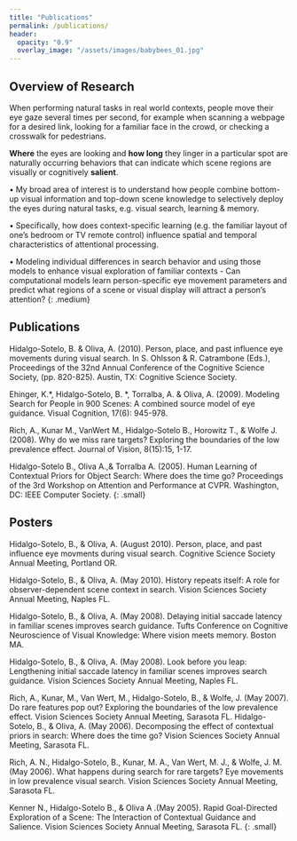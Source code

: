 ```yaml
---
title: "Publications"
permalink: /publications/
header:
  opacity: "0.9"
  overlay_image: "/assets/images/babybees_01.jpg"
---
```


## Overview of Research

When performing natural tasks in real world contexts, people move their eye gaze several times per second, for example when scanning a webpage for a desired link, looking for a familiar face in the crowd, or checking a crosswalk for pedestrians.  

**Where** the eyes are looking and **how long** they linger in a particular spot are naturally occurring behaviors that can indicate which scene regions are visually or cognitively **salient**.  

•	My broad area of interest is to understand how people combine bottom-up visual information and top-down scene knowledge to selectively deploy the eyes during natural tasks, e.g. visual search, learning & memory.

•	Specifically, how does context-specific learning (e.g. the familiar layout of one’s bedroom or TV remote control) influence spatial and temporal characteristics of attentional processing.  

•	Modeling individual differences in search behavior and using those models to enhance visual exploration of familiar contexts - Can computational models learn person-specific eye movement parameters and predict what regions of a scene or visual display will attract a person’s attention?
{: .medium}

## Publications

Hidalgo-Sotelo, B. & Oliva, A. (2010).  Person, place, and past influence eye movements during visual search.  In S. Ohlsson & R. Catrambone (Eds.), Proceedings of the 32nd Annual Conference of the Cognitive Science Society, (pp. 820-825). Austin, TX: Cognitive Science Society.

Ehinger, K.*, Hidalgo-Sotelo, B. *, Torralba, A. & Oliva, A. (2009).  Modeling Search for People in 900 Scenes: A combined source model of eye guidance. Visual Cognition, 17(6): 945-978. 

Rich, A., Kunar M., VanWert M., Hidalgo-Sotelo B., Horowitz T., & Wolfe J. (2008).  Why do we miss rare targets? Exploring the boundaries of the low prevalence effect. Journal of Vision, 8(15):15, 1-17.

Hidalgo-Sotelo B., Oliva A.,& Torralba A. (2005).  Human Learning of Contextual Priors for Object Search: Where does the time go?  Proceedings of the 3rd Workshop on Attention and Performance at CVPR. Washington, DC: IEEE Computer Society.
{: .small}

## Posters

Hidalgo-Sotelo, B., & Oliva, A. (August 2010). Person, place, and past influence eye movments during visual search. Cognitive Science Society Annual Meeting, Portland OR. 

Hidalgo-Sotelo, B., & Oliva, A. (May 2010). History repeats itself: A role for observer-dependent scene context in search. Vision Sciences Society Annual Meeting, Naples FL.

Hidalgo-Sotelo, B., & Oliva, A. (May 2008). Delaying initial saccade latency in familiar scenes improves search guidance. Tufts Conference on Cognitive Neuroscience of Visual Knowledge: Where vision meets memory. Boston MA. 

Hidalgo-Sotelo, B., & Oliva, A. (May 2008). Look before you leap: Lengthening initial saccade latency in familiar scenes improves search guidance. Vision Sciences Society Annual Meeting, Naples FL.

Rich, A., Kunar, M., Van Wert, M., Hidalgo-Sotelo, B., & Wolfe, J. (May 2007).  Do rare features pop out? Exploring the boundaries of the low prevalence effect. Vision Sciences Society Annual Meeting, Sarasota FL.
Hidalgo-Sotelo, B., & Oliva, A. (May 2006). Decomposing the effect of contextual priors in search: Where does the time go? Vision Sciences Society Annual Meeting, Sarasota FL.

Rich, A. N., Hidalgo-Sotelo, B., Kunar, M. A., Van Wert, M. J., & Wolfe, J. M. (May 2006). 
What happens during search for rare targets? Eye movements in low prevalence visual search. Vision Sciences Society Annual Meeting, Sarasota FL.

Kenner N., Hidalgo-Sotelo B., & Oliva A .(May 2005).  Rapid Goal-Directed Exploration of a Scene: The Interaction of Contextual Guidance and Salience. Vision Sciences Society Annual Meeting, Sarasota FL.
{: .small}

